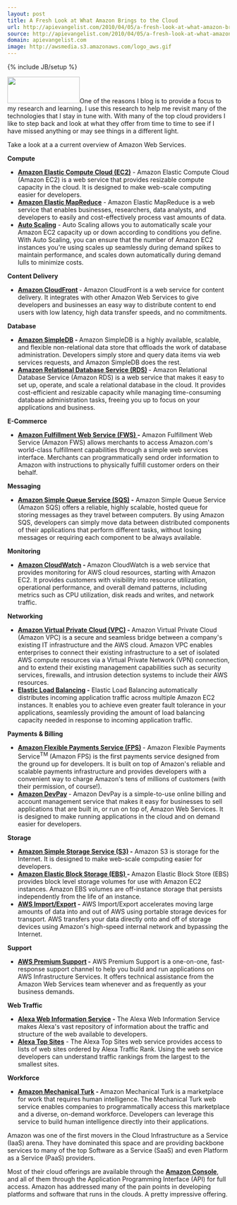 ```yaml
---
layout: post
title: A Fresh Look at What Amazon Brings to the Cloud
url: http://apievangelist.com/2010/04/05/a-fresh-look-at-what-amazon-brings-to-the-cloud/
source: http://apievangelist.com/2010/04/05/a-fresh-look-at-what-amazon-brings-to-the-cloud/
domain: apievangelist.com
image: http://awsmedia.s3.amazonaws.com/logo_aws.gif
---
```

{% include JB/setup %}<p><img class="alignright" title="Amazon  Web Services" src="http://awsmedia.s3.amazonaws.com/logo_aws.gif" alt="" width="164" height="60" />One of the reasons I blog is to provide a focus to my research and  learning. I use this research to help me revisit many of the  technologies that I stay in tune with. With many of the top cloud  providers I like to step back and look at what they offer from time to  time to see if I have missed anything or may see things in a different  light.<p></p>
Take a look at a a current overview of Amazon Web Services.<p></p>
<strong>Compute</strong>
<ul class="mainlist">
	<li><a href="http://aws.amazon.com/ec2/"><strong>Amazon  Elastic Compute Cloud (EC2)</strong></a> - Amazon Elastic Compute Cloud (Amazon EC2)  is a  web service that       provides resizable compute capacity in the cloud. It is designed       to make web-scale computing easier for developers.</li>
	<li><a href="http://aws.amazon.com/elasticmapreduce/"><strong>Amazon  Elastic MapReduce</strong></a> - Amazon Elastic MapReduce is a web service that  enables businesses,  researchers, data analysts, and developers to easily and  cost-effectively process vast amounts of data.</li>
	<li><a href="http://aws.amazon.com/autoscaling/"><strong>Auto Scaling</strong></a> - Auto Scaling allows you to automatically scale your Amazon EC2  capacity up or down according to conditions you  define.  With Auto Scaling, you can ensure that the number of Amazon EC2  instances you're using scales up seamlessly  during demand spikes to maintain performance, and  scales down  automatically during demand lulls to minimize costs.</li>
</ul>
<strong>Content  Delivery</strong>
<ul class="mainlist">
	<li><strong><a href="http://aws.amazon.com/cloudfront/">Amazon CloudFront</a> </strong>- Amazon CloudFront is  a web service for content delivery. It integrates  with other Amazon Web Services to give developers and businesses an easy  way to distribute content to end users with low latency, high data  transfer speeds, and no commitments.</li>
</ul>
<strong>Database</strong>
<ul class="mainlist">
	<li><strong><a href="http://aws.amazon.com/simpledb/">Amazon  SimpleDB</a> - </strong>Amazon SimpleDB is a highly available, scalable, and  flexible  non-relational data store that offloads the work of database  administration.  Developers simply store and query data items via web  services requests, and Amazon SimpleDB does the rest.</li>
	<li><strong><a href="http://aws.amazon.com/rds/">Amazon  Relational Database Service (RDS)</a> </strong>- Amazon Relational Database  Service (Amazon RDS)  is a web service that makes it easy to set up, operate, and scale a  relational database in the cloud. It provides cost-efficient and  resizable capacity while managing time-consuming database administration  tasks, freeing you up to focus on your applications and business.</li>
</ul>
<strong>E-Commerce</strong>
<ul class="mainlist">
	<li><strong><a href="http://aws.amazon.com/fws/">Amazon  Fulfillment Web Service (FWS) </a>-</strong> Amazon Fulfillment Web Service  (Amazon FWS)  allows merchants to access Amazon.com's world-class fulfillment  capabilities through a simple web services interface. Merchants can  programmatically send order information to Amazon with instructions to  physically fulfill customer orders on their behalf.</li>
</ul>
<strong>Messaging</strong>
<ul class="mainlist">
	<li><strong><a href="http://aws.amazon.com/sqs/">Amazon  Simple Queue Service (SQS)</a> -</strong> Amazon Simple Queue Service (Amazon SQS)   offers a reliable, highly scalable, hosted queue for storing messages as  they travel between computers. By using Amazon SQS,  developers can simply move data between distributed components of their  applications that perform different tasks, without losing messages or  requiring each component to be always available.</li>
</ul>
<strong>Monitoring</strong>
<ul class="mainlist">
	<li><strong><a href="http://aws.amazon.com/cloudwatch/">Amazon  CloudWatch</a> - </strong>Amazon CloudWatch is a web service that provides  monitoring for AWS cloud resources, starting with Amazon EC2.  It provides customers with visibility into  resource utilization, operational performance, and overall demand  patterns, including metrics such as CPU  utilization, disk reads and writes, and network traffic.</li>
</ul>
<strong>Networking</strong>
<ul class="mainlist">
	<li><strong><a href="http://aws.amazon.com/vpc/">Amazon  Virtual Private Cloud (VPC)</a> - </strong>Amazon Virtual Private Cloud (Amazon VPC)  is a  secure and seamless bridge between a company's existing IT  infrastructure and the AWS cloud. Amazon VPC  enables enterprises to connect their existing  infrastructure to a set of isolated AWS  compute resources via a Virtual Private Network (VPN) connection, and to  extend their existing management capabilities such as security  services, firewalls, and intrusion detection systems to include their AWS  resources.</li>
	<li><strong><a href="http://aws.amazon.com/elasticloadbalancing/">Elastic Load Balancing</a> -</strong> Elastic Load  Balancing automatically distributes incoming application  traffic across multiple Amazon EC2 instances.  It enables you to achieve even greater fault tolerance in your  applications, seamlessly providing the amount of load balancing capacity  needed in response to incoming application traffic.</li>
</ul>
<strong>Payments  &amp; Billing</strong>
<ul class="mainlist">
	<li><strong><a href="http://aws.amazon.com/fps/">Amazon Flexible Payments Service (FPS)</a> </strong>-  Amazon Flexible Payments Service<sup>TM</sup> (Amazon FPS)  is the first payments service designed from the ground up for  developers. It is built on top of Amazon's reliable and scalable  payments infrastructure and provides developers with a convenient way to  charge Amazon's tens of millions of customers (with their permission,  of course!).</li>
	<li><strong><a href="http://aws.amazon.com/devpay/">Amazon DevPay</a> </strong>- Amazon DevPay is a  simple-to-use online billing and account management  service that makes it easy for businesses to sell applications that are  built in, or run on top of, Amazon Web Services. It is designed to make  running applications in the cloud and on demand easier for developers.</li>
</ul>
<strong>Storage</strong>
<ul class="mainlist">
	<li><strong><a href="http://aws.amazon.com/s3/">Amazon  Simple Storage Service (S3)</a> -</strong> Amazon S3 is storage for the  Internet. It is designed to make web-scale  computing easier for developers.</li>
	<li><strong><a href="http://aws.amazon.com/ebs/">Amazon Elastic Block Storage  (EBS) </a>- </strong>Amazon Elastic Block Store (EBS) provides block level  storage volumes  for use with Amazon EC2 instances. Amazon EBS  volumes are off-instance storage that persists  independently from the life of an instance.</li>
	<li><strong><a href="http://aws.amazon.com/importexport/">AWS  Import/Export</a> -</strong> AWS Import/Export accelerates moving  large  amounts of data into and out of AWS using  portable storage devices for transport. AWS  transfers your data directly onto and off of storage devices using  Amazon's high-speed internal network and bypassing the Internet.</li>
</ul>
<strong>Support</strong>
<ul class="mainlist">
	<li><strong><a href="http://aws.amazon.com/premiumsupport/">AWS  Premium Support</a> -</strong> AWS Premium Support is a one-on-one,   fast-response support channel to help you build and run applications on AWS  Infrastructure Services.  It offers technical  assistance from the Amazon Web Services team whenever and as frequently  as your business demands.</li>
</ul>
<strong>Web Traffic</strong>
<ul class="mainlist">
	<li><strong><a href="http://aws.amazon.com/awis/">Alexa  Web Information Service</a> -</strong> The Alexa Web Information Service makes  Alexa's vast repository of  information about the traffic and structure of the web available to  developers.</li>
	<li><a href="http://aws.amazon.com/alexatopsites/"><strong>Alexa Top Sites</strong></a> - The Alexa Top Sites web service  provides access to lists of web sites  ordered by Alexa Traffic Rank. Using the web service developers can  understand traffic rankings from the largest to the smallest sites.</li>
</ul>
<strong>Workforce</strong>
<ul class="mainlist">
	<li><strong><a href="http://aws.amazon.com/mturk/">Amazon  Mechanical Turk</a> - </strong>Amazon Mechanical Turk is a marketplace for work  that requires human  intelligence. The Mechanical Turk web service enables companies to  programmatically access this marketplace and a diverse, on-demand  workforce. Developers can leverage this service to build human  intelligence directly into their applications.</li>
</ul>
Amazon was one  of the first movers in the Cloud Infrastructure as a Service (IaaS)  arena. They have dominated this space and are providing backbone  services to many of the top Software as a Service (SaaS) and even  Platform as a Service (PaaS) providers.<p></p>
Most of their cloud offerings are available through the <a href="http://aws.amazon.com/console/"><strong>Amazon Console</strong></a>,  and all of them through the Application Programming Interface (API) for  full access. Amazon has addressed many of the pain points in developing platforms and software that runs in the clouds. A pretty impressive offering.</p>
